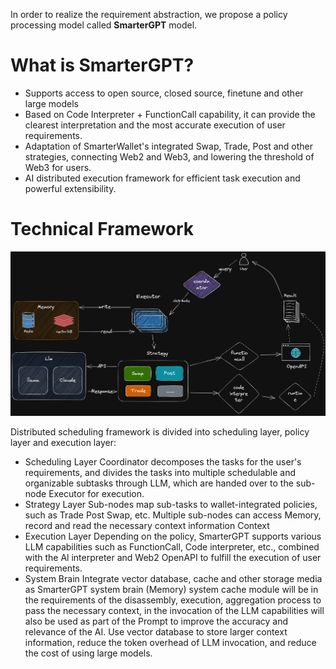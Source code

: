 In order to realize the requirement abstraction, we propose a policy processing model called **SmarterGPT** model.
# What is SmarterGPT?

- Supports access to open source, closed source, finetune and other large models
- Based on Code Interpreter + FunctionCall capability, it can provide the clearest interpretation and the most accurate execution of user requirements.
- Adaptation of SmarterWallet's integrated Swap, Trade, Post and other strategies, connecting Web2 and Web3, and lowering the threshold of Web3 for users.
- AI distributed execution framework for efficient task execution and powerful extensibility.

# Technical Framework

![](../../../images/demand.png)


Distributed scheduling framework is divided into scheduling layer, policy layer and execution layer:

- Scheduling Layer
Coordinator decomposes the tasks for the user's requirements, and divides the tasks into multiple schedulable and organizable subtasks through LLM, which are handed over to the sub-node Executor for execution.
- Strategy Layer
Sub-nodes map sub-tasks to wallet-integrated policies, such as Trade Post Swap, etc. Multiple sub-nodes can access Memory, record and read the necessary context information Context
- Execution Layer
Depending on the policy, SmarterGPT supports various LLM capabilities such as FunctionCall, Code interpreter, etc., combined with the Al interpreter and Web2 OpenAPI to fulfill the execution of user requirements.
- System Brain
Integrate vector database, cache and other storage media as SmarterGPT system brain (Memory) system cache module will be in the requirements of the disassembly, execution, aggregation process to pass the necessary context, in the invocation of the LLM capabilities will also be used as part of the Prompt to improve the accuracy and relevance of the AI. Use vector database to store larger context information, reduce the token overhead of LLM invocation, and reduce the cost of using large models.
